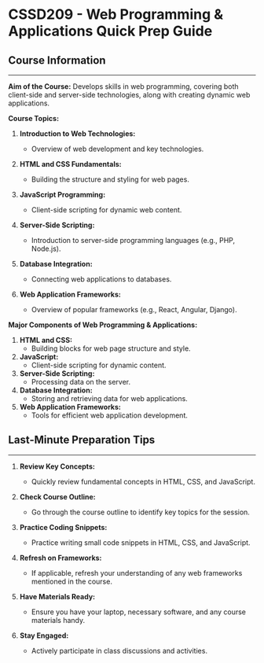 # CSSD209 - Web Programming & Applications Quick Prep Guide

## Course Information

---

**Aim of the Course:** Develops skills in web programming, covering both client-side and server-side technologies, along with creating dynamic web applications.

**Course Topics:**

1. **Introduction to Web Technologies:**

   - Overview of web development and key technologies.

2. **HTML and CSS Fundamentals:**

   - Building the structure and styling for web pages.

3. **JavaScript Programming:**

   - Client-side scripting for dynamic web content.

4. **Server-Side Scripting:**

   - Introduction to server-side programming languages (e.g., PHP, Node.js).

5. **Database Integration:**

   - Connecting web applications to databases.

6. **Web Application Frameworks:**
   - Overview of popular frameworks (e.g., React, Angular, Django).

**Major Components of Web Programming & Applications:**

1. **HTML and CSS:**
   - Building blocks for web page structure and style.
2. **JavaScript:**
   - Client-side scripting for dynamic content.
3. **Server-Side Scripting:**
   - Processing data on the server.
4. **Database Integration:**
   - Storing and retrieving data for web applications.
5. **Web Application Frameworks:**
   - Tools for efficient web application development.

## Last-Minute Preparation Tips

---

1. **Review Key Concepts:**

   - Quickly review fundamental concepts in HTML, CSS, and JavaScript.

2. **Check Course Outline:**

   - Go through the course outline to identify key topics for the session.

3. **Practice Coding Snippets:**

   - Practice writing small code snippets in HTML, CSS, and JavaScript.

4. **Refresh on Frameworks:**

   - If applicable, refresh your understanding of any web frameworks mentioned in the course.

5. **Have Materials Ready:**

   - Ensure you have your laptop, necessary software, and any course materials handy.

6. **Stay Engaged:**
   - Actively participate in class discussions and activities.
